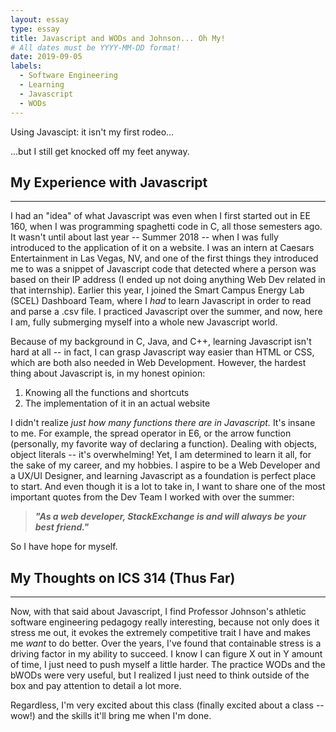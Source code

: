 ```yaml
---
layout: essay
type: essay
title: Javascript and WODs and Johnson... Oh My!
# All dates must be YYYY-MM-DD format!
date: 2019-09-05
labels:
  - Software Engineering
  - Learning
  - Javascript
  - WODs
---
```


Using Javascipt: it isn't my first rodeo... 

...but I still get knocked off my feet anyway. 

## My Experience with Javascript
-----

I had an "idea" of what Javascript was even when I first started out in EE 160, when I was programming spaghetti code in C, 
all those semesters ago. It wasn't until about last year -- Summer 2018 -- when I was fully introduced to the application 
of it on a website. I was an intern at Caesars Entertainment in Las Vegas, NV, and one of the first things they introduced 
me to was a snippet of Javascript code that detected where a person was based on their IP address (I ended up not doing 
anything Web Dev related in that internship). Earlier this year, I joined the Smart Campus Energy Lab (SCEL) Dashboard Team,
where I *had* to learn Javascript in order to read and parse a .csv file. I practiced Javascript over the summer, and 
now, here I am, fully submerging myself into a whole new Javascript world. 

Because of my background in C, Java, and C++, learning Javascript isn't hard at all -- in fact, I can grasp Javascript way 
easier than HTML or CSS, which are both also needed in Web Development. However, the hardest thing about Javascript is, in 
my honest opinion: 

  1. Knowing all the functions and shortcuts 
  2. The implementation of it in an actual website
 
I didn't realize *just how many functions there are in Javascript.* It's insane to me. For example, the spread operator
in E6, or the arrow function (personally, my favorite way of declaring a function). Dealing with objects, object literals --
it's overwhelming! Yet, I am determined to learn it all, for the sake of my career, and my hobbies. I aspire to be a 
Web Developer and a UX/UI Designer, and learning Javascript as a foundation is perfect place to start. And even though it is
a lot to take in, I want to share one of the most important quotes from the Dev Team I worked with over the summer: 

 > ***"As a web developer, StackExchange is and will always be your best friend."***
    
So I have hope for myself. 
 
## My Thoughts on ICS 314 (Thus Far) 
-----

Now, with that said about Javascript, I find Professor Johnson's athletic software engineering pedagogy really interesting, 
because not only does it stress me out, it evokes the extremely competitive trait I have and makes me *want* to do better.
Over the years, I've found that containable stress is a driving factor in my ability to succeed. I know I can figure X out in
Y amount of time, I just need to push myself a little harder. The practice WODs and the bWODs were very useful, but I realized 
I just need to think outside of the box and pay attention to detail a lot more. 

Regardless, I'm very excited about this class (finally excited about a class --wow!) and the skills it'll bring me when I'm done.
 
 
